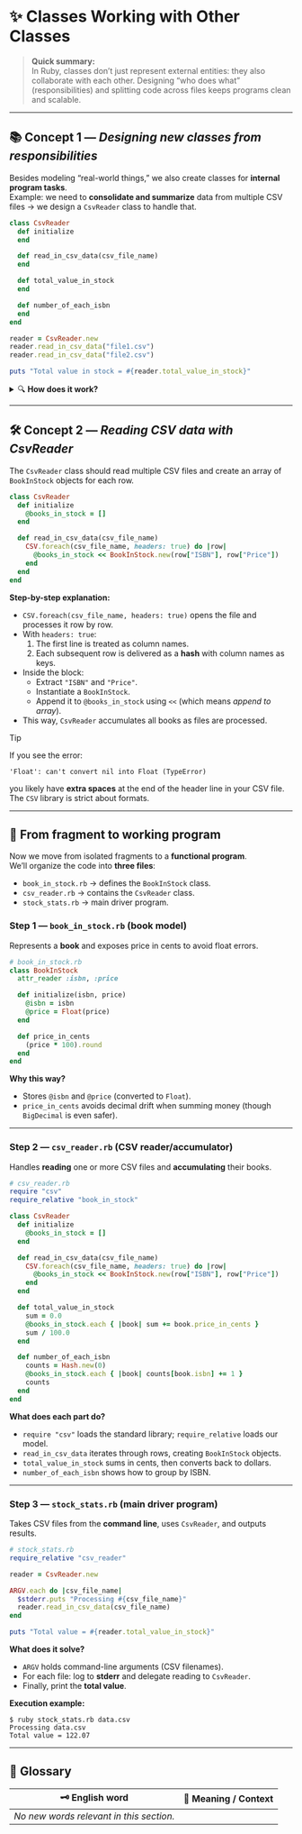 # ✨ Classes Working with Other Classes

> **Quick summary:**  
> In Ruby, classes don’t just represent external entities: they also collaborate with each other. Designing “who does what” (responsibilities) and splitting code across files keeps programs clean and scalable.

---

## 📚 Concept 1 — _Designing new classes from responsibilities_

Besides modeling “real-world things,” we also create classes for **internal program tasks**.  
Example: we need to **consolidate and summarize** data from multiple CSV files → we design a `CsvReader` class to handle that.

```ruby
class CsvReader
  def initialize
  end

  def read_in_csv_data(csv_file_name)
  end

  def total_value_in_stock
  end

  def number_of_each_isbn
  end
end

reader = CsvReader.new
reader.read_in_csv_data("file1.csv")
reader.read_in_csv_data("file2.csv")

puts "Total value in stock = #{reader.total_value_in_stock}"
```

<details>
<summary>🔍 <strong>How does it work?</strong></summary>

- `CsvReader` must accumulate data from **multiple files**.  
- Books will be stored in an **instance array**.  
- Each book’s data is represented using the `BookInStock` class.  
</details>

---

## 🛠️ Concept 2 — _Reading CSV data with CsvReader_

The `CsvReader` class should read multiple CSV files and create an array of `BookInStock` objects for each row.

```ruby
class CsvReader
  def initialize
    @books_in_stock = []
  end

  def read_in_csv_data(csv_file_name)
    CSV.foreach(csv_file_name, headers: true) do |row|
      @books_in_stock << BookInStock.new(row["ISBN"], row["Price"])
    end
  end
end
```

**Step-by-step explanation:**

- `CSV.foreach(csv_file_name, headers: true)` opens the file and processes it row by row.  
- With `headers: true`:  
  1. The first line is treated as column names.  
  2. Each subsequent row is delivered as a **hash** with column names as keys.  
- Inside the block:  
  - Extract `"ISBN"` and `"Price"`.  
  - Instantiate a `BookInStock`.  
  - Append it to `@books_in_stock` using `<<` (which means *append to array*).  
- This way, `CsvReader` accumulates all books as files are processed.  

> [!TIP]  
> If you see the error:  
> ```
> 'Float': can't convert nil into Float (TypeError)
> ```  
> you likely have **extra spaces** at the end of the header line in your CSV file. The `CSV` library is strict about formats.

---

## 🚀 From fragment to working program

Now we move from isolated fragments to a **functional program**.  
We’ll organize the code into **three files**:  

- `book_in_stock.rb` → defines the `BookInStock` class.  
- `csv_reader.rb` → contains the `CsvReader` class.  
- `stock_stats.rb` → main driver program.

### Step 1 — `book_in_stock.rb` (book model)

Represents a **book** and exposes price in cents to avoid float errors.

```ruby
# book_in_stock.rb
class BookInStock
  attr_reader :isbn, :price

  def initialize(isbn, price)
    @isbn = isbn
    @price = Float(price)
  end

  def price_in_cents
    (price * 100).round
  end
end
```

**Why this way?**

- Stores `@isbn` and `@price` (converted to `Float`).  
- `price_in_cents` avoids decimal drift when summing money (though `BigDecimal` is even safer).

---

### Step 2 — `csv_reader.rb` (CSV reader/accumulator)

Handles **reading** one or more CSV files and **accumulating** their books.

```ruby
# csv_reader.rb
require "csv"
require_relative "book_in_stock"

class CsvReader
  def initialize
    @books_in_stock = []
  end

  def read_in_csv_data(csv_file_name)
    CSV.foreach(csv_file_name, headers: true) do |row|
      @books_in_stock << BookInStock.new(row["ISBN"], row["Price"])
    end
  end

  def total_value_in_stock
    sum = 0.0
    @books_in_stock.each { |book| sum += book.price_in_cents }
    sum / 100.0
  end

  def number_of_each_isbn
    counts = Hash.new(0)
    @books_in_stock.each { |book| counts[book.isbn] += 1 }
    counts
  end
end
```

**What does each part do?**

- `require "csv"` loads the standard library; `require_relative` loads our model.  
- `read_in_csv_data` iterates through rows, creating `BookInStock` objects.  
- `total_value_in_stock` sums in cents, then converts back to dollars.  
- `number_of_each_isbn` shows how to group by ISBN.

---

### Step 3 — `stock_stats.rb` (main driver program)

Takes CSV files from the **command line**, uses `CsvReader`, and outputs results.

```ruby
# stock_stats.rb
require_relative "csv_reader"

reader = CsvReader.new

ARGV.each do |csv_file_name|
  $stderr.puts "Processing #{csv_file_name}"
  reader.read_in_csv_data(csv_file_name)
end

puts "Total value = #{reader.total_value_in_stock}"
```

**What does it solve?**

- `ARGV` holds command-line arguments (CSV filenames).  
- For each file: log to **stderr** and delegate reading to `CsvReader`.  
- Finally, print the **total value**.

**Execution example:**

```
$ ruby stock_stats.rb data.csv
Processing data.csv
Total value = 122.07
```

---

## 📖 Glossary

| 🗝️ English word | 📝 Meaning / Context |
|-----------------|----------------------|
| _No new words relevant in this section._ |
